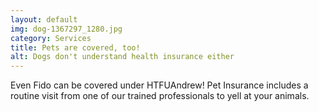```yaml
---
layout: default
img: dog-1367297_1280.jpg
category: Services
title: Pets are covered, too!
alt: Dogs don't understand health insurance either
---
```

  Even Fido can be covered under HTFUAndrew! Pet Insurance includes a routine visit from one of our trained professionals to yell at your animals.
